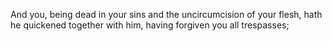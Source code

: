 And you, being dead in your sins and the uncircumcision of your flesh, hath he quickened together with him, having forgiven you all trespasses;
